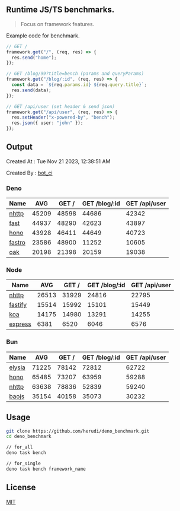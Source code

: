 ## Runtime JS/TS benchmarks.

> Focus on framework features.

Example code for benchmark.
```ts
// GET /
framework.get("/", (req, res) => {
  res.send("home");
});

// GET /blog/99?title=bench (params and queryParams)
framework.get("/blog/:id", (req, res) => {
  const data = `${req.params.id} ${req.query.title}`;
  res.send(data);
});

// GET /api/user (set header & send json)
framework.get("/api/user", (req, res) => {
  res.setHeader("x-powered-by", "bench");
  res.json({ user: "john" });
});
```

## Output
Created At : Tue Nov 21 2023, 12:38:51 AM

Created By : [bot_ci](https://github.com/herudi/deno_benchmarks/commits?author=github-actions%5Bbot%5D)


### Deno
|Name|AVG|GET /|GET /blog/:id|GET /api/user|
|----|----|----|----|----|
|[nhttp](https://github.com/nhttp/nhttp)|45209|48598|44686|42342|
|[fast](https://github.com/danteissaias/fast)|44937|48290|42623|43897|
|[hono](https://github.com/honojs/hono)|43928|46411|44649|40723|
|[fastro](https://github.com/fastrodev/fastro)|23586|48900|11252|10605|
|[oak](https://github.com/oakserver/oak)|20198|21398|20159|19038|
  


### Node
|Name|AVG|GET /|GET /blog/:id|GET /api/user|
|----|----|----|----|----|
|[nhttp](https://github.com/nhttp/nhttp)|26513|31929|24816|22795|
|[fastify](https://github.com/fastify/fastify)|15514|15992|15101|15449|
|[koa](https://github.com/koajs/koa)|14175|14980|13291|14255|
|[express](https://github.com/expressjs/express)|6381|6520|6046|6576|
  


### Bun
|Name|AVG|GET /|GET /blog/:id|GET /api/user|
|----|----|----|----|----|
|[elysia](https://github.com/elysiajs/elysia)|71225|78142|72812|62722|
|[hono](https://github.com/honojs/hono)|65485|73207|63959|59288|
|[nhttp](https://github.com/nhttp/nhttp)|63638|78836|52839|59240|
|[baojs](https://github.com/mattreid1/baojs)|35154|40158|35073|30232|
  



## Usage

```bash
git clone https://github.com/herudi/deno_benchmark.git
cd deno_benchmark

// for_all
deno task bench

// for_single
deno task bench framework_name
```

## License

[MIT](LICENSE)

